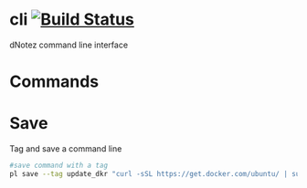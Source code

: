 cli  [![Build Status](https://travis-ci.org/dnotez/cli.svg?branch=master)](https://travis-ci.org/dnotez/cli)
===

dNotez command line interface


Commands
========

Save
====

Tag and save a command line

```bash
#save command with a tag
pl save --tag update_dkr "curl -sSL https://get.docker.com/ubuntu/ | sudo sh"
```
